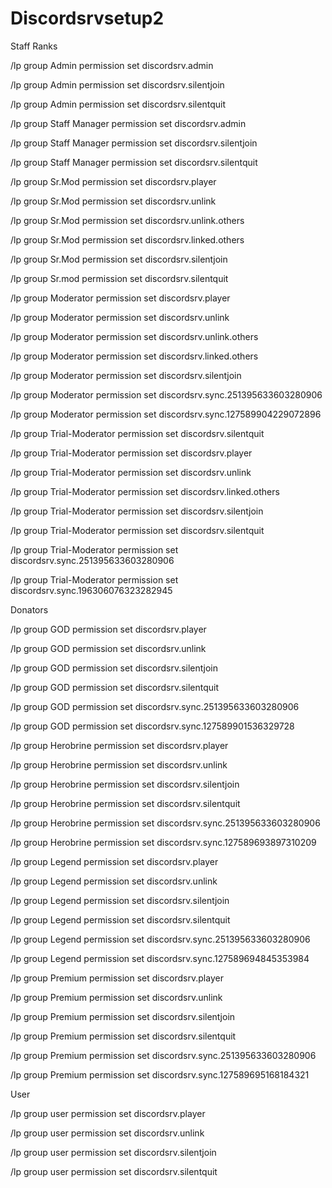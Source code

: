 # Discordsrvsetup2

Staff Ranks


/lp group Admin permission set discordsrv.admin

/lp group Admin permission set discordsrv.silentjoin


/lp group Admin permission set discordsrv.silentquit

/lp group Staff Manager permission set discordsrv.admin

/lp group Staff Manager permission set discordsrv.silentjoin

/lp group Staff Manager permission set discordsrv.silentquit


/lp group Sr.Mod permission set discordsrv.player

/lp group Sr.Mod permission set discordsrv.unlink

/lp group Sr.Mod permission set discordsrv.unlink.others

/lp group Sr.Mod permission set discordsrv.linked.others

/lp group Sr.Mod permission set discordsrv.silentjoin

/lp group Sr.mod permission set discordsrv.silentquit


/lp group Moderator permission set discordsrv.player

/lp group Moderator permission set discordsrv.unlink

/lp group Moderator permission set discordsrv.unlink.others

/lp group Moderator permission set discordsrv.linked.others

/lp group Moderator permission set discordsrv.silentjoin

/lp group Moderator permission set discordsrv.sync.251395633603280906

/lp group Moderator permission set discordsrv.sync.127589904229072896


/lp group Trial-Moderator permission set discordsrv.silentquit

/lp group Trial-Moderator permission set discordsrv.player

/lp group Trial-Moderator permission set discordsrv.unlink

/lp group Trial-Moderator permission set discordsrv.linked.others

/lp group Trial-Moderator permission set discordsrv.silentjoin

/lp group Trial-Moderator permission set discordsrv.silentquit

/lp group Trial-Moderator permission set discordsrv.sync.251395633603280906

/lp group Trial-Moderator permission set discordsrv.sync.196306076323282945


Donators


/lp group GOD permission set discordsrv.player

/lp group GOD permission set discordsrv.unlink

/lp group GOD permission set discordsrv.silentjoin

/lp group GOD permission set discordsrv.silentquit

/lp group GOD permission set discordsrv.sync.251395633603280906

/lp group GOD permission set discordsrv.sync.127589901536329728


/lp group Herobrine permission set discordsrv.player

/lp group Herobrine permission set discordsrv.unlink

/lp group Herobrine permission set discordsrv.silentjoin

/lp group Herobrine permission set discordsrv.silentquit

/lp group Herobrine permission set discordsrv.sync.251395633603280906

/lp group Herobrine permission set discordsrv.sync.127589693897310209


/lp group Legend permission set discordsrv.player

/lp group Legend permission set discordsrv.unlink

/lp group Legend permission set discordsrv.silentjoin

/lp group Legend permission set discordsrv.silentquit

/lp group Legend permission set discordsrv.sync.251395633603280906

/lp group Legend permission set discordsrv.sync.127589694845353984


/lp group Premium permission set discordsrv.player

/lp group Premium permission set discordsrv.unlink

/lp group Premium permission set discordsrv.silentjoin

/lp group Premium permission set discordsrv.silentquit

/lp group Premium permission set discordsrv.sync.251395633603280906

/lp group Premium permission set discordsrv.sync.127589695168184321


User 


/lp group user permission set discordsrv.player

/lp group user permission set discordsrv.unlink

/lp group user permission set discordsrv.silentjoin

/lp group user permission set discordsrv.silentquit

